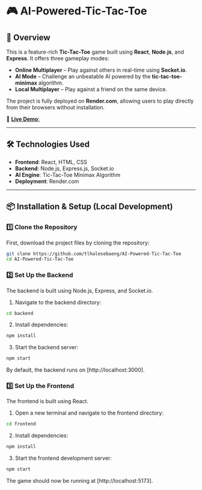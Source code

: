 # 🎮 AI-Powered-Tic-Tac-Toe

## 🚀 Overview

This is a feature-rich **Tic-Tac-Toe** game built using **React**, **Node.js**, and **Express**. It offers three gameplay modes:

-   **Online Multiplayer** – Play against others in real-time using **Socket.io**.
-   **AI Mode** – Challenge an unbeatable AI powered by the **tic-tac-toe-minimax** algorithm.
-   **Local Multiplayer** – Play against a friend on the same device.

The project is fully deployed on **Render.com**, allowing users to play directly from their browsers without installation.

🔗 [**Live Demo**:](https://ai-powered-tic-tac-toe.onrender.com/)

---

## 🛠️ Technologies Used

-   **Frontend**: React, HTML, CSS
-   **Backend**: Node.js, Express.js, Socket.io
-   **AI Engine**: Tic-Tac-Toe Minimax Algorithm
-   **Deployment**: Render.com

---

## 📦 Installation & Setup (Local Development)

### 1️⃣ Clone the Repository

First, download the project files by cloning the repository:

```bash
git clone https://github.com/tlhalesebaeng/AI-Powered-Tic-Tac-Toe
cd AI-Powered-Tic-Tac-Toe
```

### 2️⃣ Set Up the Backend

The backend is built using Node.js, Express, and Socket.io.

1. Navigate to the backend directory:

```bash
cd backend
```

2. Install dependencies:

```bash
npm install
```

3. Start the backend server:

```bash
npm start
```

By default, the backend runs on [http://localhost:3000].

### 3️⃣ Set Up the Frontend

The frontend is built using React.

1. Open a new terminal and navigate to the frontend directory:

```bash
cd frontend
```

2. Install dependencies:

```bash
npm install
```

3. Start the frontend development server:

```bash
npm start
```

The game should now be running at [http://localhost:5173].
